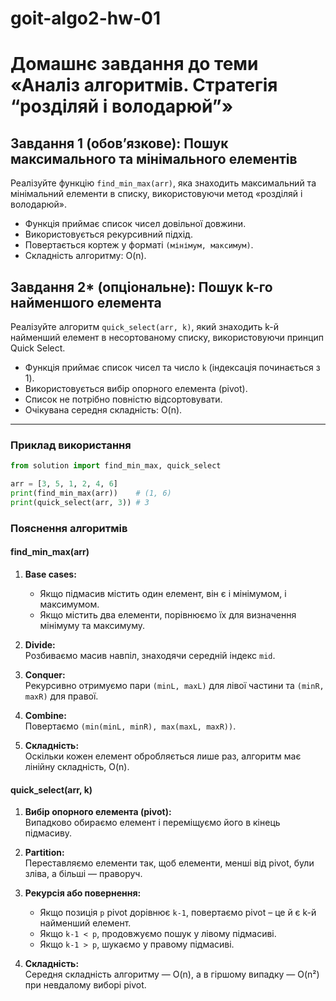 # goit-algo2-hw-01

Домашнє завдання до теми «Аналіз алгоритмів. Стратегія “розділяй і володарюй”»
=====================================================================================

## Завдання 1 (обов’язкове): Пошук максимального та мінімального елементів

Реалізуйте функцію `find_min_max(arr)`, яка знаходить максимальний та мінімальний елементи в списку, використовуючи метод «розділяй і володарюй».

- Функція приймає список чисел довільної довжини.
- Використовується рекурсивний підхід.
- Повертається кортеж у форматі `(мінімум, максимум)`.
- Складність алгоритму: O(n).

## Завдання 2* (опціональне): Пошук k-го найменшого елемента

Реалізуйте алгоритм `quick_select(arr, k)`, який знаходить k-й найменший елемент в несортованому списку, використовуючи принцип Quick Select.

- Функція приймає список чисел та число `k` (індексація починається з 1).
- Використовується вибір опорного елемента (pivot).
- Список не потрібно повністю відсортовувати.
- Очікувана середня складність: O(n).

---

### Приклад використання

```python
from solution import find_min_max, quick_select

arr = [3, 5, 1, 2, 4, 6]
print(find_min_max(arr))    # (1, 6)
print(quick_select(arr, 3)) # 3
```

### Пояснення алгоритмів

#### find_min_max(arr)

1. **Base cases:**  
    - Якщо підмасив містить один елемент, він є і мінімумом, і максимумом.
    - Якщо містить два елементи, порівнюємо їх для визначення мінімуму та максимуму.

2. **Divide:**  
    Розбиваємо масив навпіл, знаходячи середній індекс `mid`.

3. **Conquer:**  
    Рекурсивно отримуємо пари `(minL, maxL)` для лівої частини та `(minR, maxR)` для правої.

4. **Combine:**  
    Повертаємо `(min(minL, minR), max(maxL, maxR))`.

5. **Складність:**  
    Оскільки кожен елемент обробляється лише раз, алгоритм має лінійну складність, O(n).

#### quick_select(arr, k)

1. **Вибір опорного елемента (pivot):**  
    Випадково обираємо елемент і переміщуємо його в кінець підмасиву.

2. **Partition:**  
    Переставляємо елементи так, щоб елементи, менші від pivot, були зліва, а більші — праворуч.

3. **Рекурсія або повернення:**  
    - Якщо позиція `p` pivot дорівнює `k-1`, повертаємо pivot – це й є k-й найменший елемент.
    - Якщо `k-1 < p`, продовжуємо пошук у лівому підмасиві.
    - Якщо `k-1 > p`, шукаємо у правому підмасиві.

4. **Складність:**  
    Середня складність алгоритму — O(n), а в гіршому випадку — O(n²) при невдалому виборі pivot.